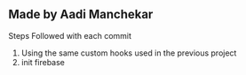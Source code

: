 ## Made by Aadi Manchekar

Steps Followed with each commit

1. Using the same custom hooks used in the previous project
2. init firebase
